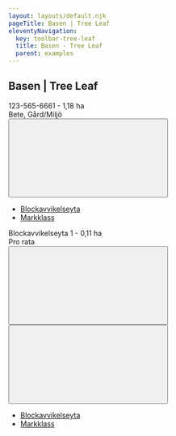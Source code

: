```yaml
---
layout: layouts/default.njk
pageTitle: Basen | Tree Leaf
eleventyNavigation:
  key: toolbar-tree-leaf
  title: Basen - Tree Leaf
  parent: examples
---
```


## Basen | Tree Leaf

<div class="tree">
  <div class="tree-leaf">
    <div class="leaf-info">
      <div class="leaf-name">123-565-6661 - 1,18 ha</div>
      <div class="leaf-meta">Bete, Gård/Miljö</div>
    </div>
    <div class="leaf-controls">
      <button class="button clear small" data-toggle="creation-dropdown">
        <svg class="svg-icon">
            <use xlink:href="#svg--plus-solid-w-dropdown" />
          </svg>
      </button>
    </div>
    <div class="dropdown-pane small" id="creation-dropdown" data-dropdown data-auto-focus="true">
      <!-- <ul class="edit-layers"> -->
      <ul class="edit-layers">
        <li>
          <a href="#" class="edit-row" data-toggle="creation-dropdown">Blockavvikelseyta</a>
        </li>
        <li>
          <a href="#" class="edit-row" data-toggle="creation-dropdown">Markklass</a>
        </li>
      </ul>
    </div>
  </div>
  
  <div class="tree-leaf">
    <div class="leaf-info">
      <div class="leaf-name">Blockavvikelseyta 1 - 0,11 ha</div>
      <div class="leaf-meta">Pro rata</div>
    </div>
    <div class="leaf-controls">
      <button class="button clear small">
        <svg class="svg-icon">
            <use xlink:href="#svg--trash-alt-solid" />
          </svg>
      </button>
      <button class="button clear small" data-toggle="creation-dropdown-1">
        <svg class="svg-icon">
            <use xlink:href="#svg--plus-solid-w-dropdown" />
          </svg>
      </button>
    </div>
    <div class="dropdown-pane small" id="creation-dropdown-1" data-dropdown data-auto-focus="true">
      <ul class="edit-layers">
        <li>
          <a href="#" class="edit-row" data-toggle="creation-dropdown-1">Blockavvikelseyta</a>
        </li>
        <li>
          <a href="#" class="edit-row" data-toggle="creation-dropdown-1">Markklass</a>
        </li>
      </ul>
    </div>
  </div>
</div>